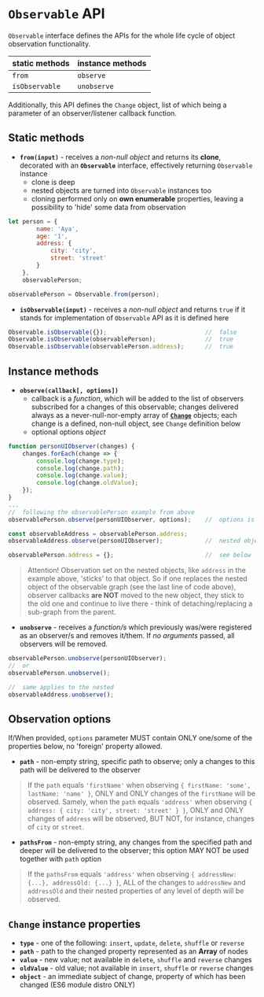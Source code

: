 # `Observable` API

`Observable` interface defines the APIs for the whole life cycle of object observation functionality.

| static methods | instance methods |
|----------------|------------------|
| `from`         | `observe`        |
| `isObservable` | `unobserve`      |

Additionally, this API defines the `Change` object, list of which being a parameter of an observer/listener callback function.

## Static methods

* __`from(input)`__ - receives a _non-null object_ and returns its __clone__, decorated with an __`Observable`__ interface, effectively returning `Observable` instance
    * clone is deep
    * nested objects are turned into `Observable` instances too
    * cloning performed only on __own enumerable__ properties, leaving a possibility to 'hide' some data from observation
```javascript
let person = {
        name: 'Aya',
        age: '1',
        address: {
            city: 'city',
            street: 'street'
        }
    },
    observablePerson;

observablePerson = Observable.from(person);
```

* __`isObservable(input)`__ - receives a _non-null object_ and returns `true` if it stands for implementation of `Observable` API as it is defined here
```javascript
Observable.isObservable({});                            //  false
Observable.isObservable(observablePerson);              //  true
Observable.isObservable(observablePerson.address);      //  true
```

## Instance methods

* __`observe(callback[, options])`__
    - callback is a _function_, which will be added to the list of observers subscribed for a changes of this observable; changes delivered always as a never-null-nor-empty array of [__`Change`__](#change-instance-properties) objects; each change is a defined, non-null object, see `Change` definition below
    - optional options _object_

```javascript
function personUIObserver(changes) {
    changes.forEach(change => {
        console.log(change.type);
        console.log(change.path);
        console.log(change.value);
        console.log(change.oldValue);
    });
}
...
//  following the observablePerson example from above
observablePerson.observe(personUIObserver, options);    //  options is optional

const observableAddress = observablePerson.address;
observableAddress.observe(personUIObserver);            //  nested objects are observables too

observablePerson.address = {};                          //  see below
```

> Attention! Observation set on the nested objects, like `address` in the example above, 'sticks' to that object. So if one replaces the nested object of the observable graph (see the last line of code above), observer callbacks __are NOT__ moved to the new object, they stick to the old one and continue to live there - think of detaching/replacing a sub-graph from the parent.

* __`unobserve`__ - receives a _function/s_ which previously was/were registered as an observer/s and removes it/them. If _no arguments_ passed, all observers will be removed.
```javascript
observablePerson.unobserve(personUIObserver);
//  or
observablePerson.unobserve();

//  same applies to the nested
observableAddress.unobserve();
```

## Observation options
If/When provided, `options` parameter MUST contain ONLY one/some of the properties below, no 'foreign' property allowed.

* __`path`__ - non-empty string, specific path to observe; only a changes to this path will be delivered to the observer
> If the `path` equals `'firstName'` when observing `{ firstName: 'some', lastName: 'name' }`, ONLY and ONLY changes of the `firstName` will be observed.
Samely, when the `path` equals `'address'` when observing `{ address: { city: 'city', street: 'street' } }`, ONLY and ONLY changes of `address` will be observed, BUT NOT, for instance, changes of `city` or `street`. 

* __`pathsFrom`__ - non-empty string, any changes from the specified path and deeper will be delivered to the observer; this option MAY NOT be used together with `path` option
> If the `pathsFrom` equals `'address'` when observing `{ addressNew: {...}, addressOld: {...} }`, ALL of the changes to `addressNew` and `addressOld` and their nested properties of any level of depth will be observed.

## `Change` instance properties

* __`type`__        - one of the following: `insert`, `update`, `delete`, `shuffle` or `reverse`
* __`path`__        - path to the changed property represented as an __Array__ of nodes
* __`value`__       - new value; not available in `delete`, `shuffle` and `reverse` changes
* __`oldValue`__    - old value; not available in `insert`, `shuffle` or `reverse` changes
* __`object`__      - an immediate subject of change, property of which has been changed (ES6 module distro ONLY)